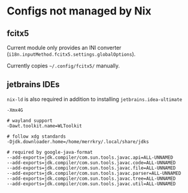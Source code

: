 # Configs not managed by Nix

## fcitx5

Current module only provides an INI converter (`i18n.inputMethod.fcitx5.settings.globalOptions`).

Currently copies `~/.config/fcitx5/` manually.

## jetbrains IDEs

`nix-ld` is also required in addition to installing `jetbrains.idea-ultimate`

```
-Xmx4G

# wayland support
-Dawt.toolkit.name=WLToolkit

# follow xdg standards
-Djdk.downloader.home=/home/merrkry/.local/share/jdks

# required by google-java-format
--add-exports=jdk.compiler/com.sun.tools.javac.api=ALL-UNNAMED
--add-exports=jdk.compiler/com.sun.tools.javac.code=ALL-UNNAMED
--add-exports=jdk.compiler/com.sun.tools.javac.file=ALL-UNNAMED
--add-exports=jdk.compiler/com.sun.tools.javac.parser=ALL-UNNAMED
--add-exports=jdk.compiler/com.sun.tools.javac.tree=ALL-UNNAMED
--add-exports=jdk.compiler/com.sun.tools.javac.util=ALL-UNNAMED
```
